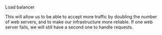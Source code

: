 Load balancer

This will allow us to be able to accept more traffic by doubling the number of web servers, and to make our infrastructure more reliable. If one web server fails, we will still have a second one to handle requests.